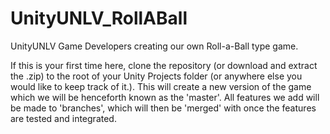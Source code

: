 # UnityUNLV_RollABall
UnityUNLV Game Developers creating our own Roll-a-Ball type game.

If this is your first time here, clone the repository (or download and extract the .zip) to the root of your Unity Projects folder (or anywhere else you would like to keep track of it.). This will create a new version of the game which we will be henceforth known as the 'master'. All features we add will be made to 'branches', which will then be 'merged' with once the features are tested and integrated.
